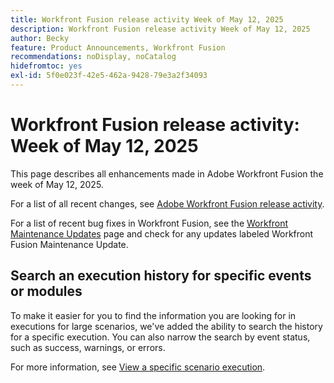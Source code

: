 ```yaml
---
title: Workfront Fusion release activity Week of May 12, 2025
description: Workfront Fusion release activity Week of May 12, 2025
author: Becky
feature: Product Announcements, Workfront Fusion
recommendations: noDisplay, noCatalog
hidefromtoc: yes
exl-id: 5f0e023f-42e5-462a-9428-79e3a2f34093
---
```

# Workfront Fusion release activity: Week of May 12, 2025

This page describes all enhancements made in Adobe Workfront Fusion the week of May 12, 2025.

For a list of all recent changes, see [Adobe Workfront Fusion release activity](/help/workfront-fusion/fusion-product-releases/fusion-release-activity.md).

For a list of recent bug fixes in Workfront Fusion, see the [Workfront Maintenance Updates](https://experienceleague.adobe.com/en/docs/workfront-known-issues/releases/current-updates) page and check for any updates labeled Workfront Fusion Maintenance Update.

## Search an execution history for specific events or modules

To make it easier for you to find the information you are looking for in executions for large scenarios, we've added the ability to search the history for a specific execution. You can also narrow the search by event status, such as success, warnings, or errors. 

For more information, see [View a specific scenario execution](/help/workfront-fusion/manage-scenarios/view-a-specific-scenario-execution.md).


